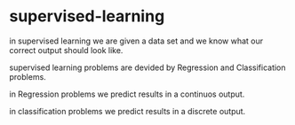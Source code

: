 # supervised-learning

in supervised learning we are given a data set and we know what our correct output should look like.

supervised learning problems are devided by Regression and Classification problems.

in Regression problems we predict results in a continuos output.

in classification problems we predict results in a discrete output.
